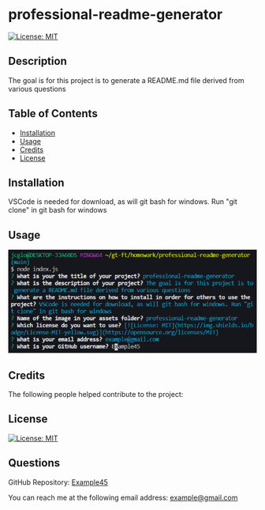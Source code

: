 
# professional-readme-generator
[![License: MIT](https://img.shields.io/badge/License-MIT-yellow.svg)](https://opensource.org/licenses/MIT)

## Description

The goal is for this project is to generate a README.md file derived from various questions

## Table of Contents

- [Installation](#installation) 
- [Usage](#usage) 
- [Credits](#credits) 
- [License](#license)

## Installation

VSCode is needed for download, as will git bash for windows. Run "git clone" in git bash for windows

## Usage

![professional-readme-generator](assets/images/professional-readme-generator.png) 

## Credits

The following people helped contribute to the project: 

## License
[![License: MIT](https://img.shields.io/badge/License-MIT-yellow.svg)](https://opensource.org/licenses/MIT)

## Questions
GitHub Repository: [Example45](https://github.com/Example45/)

You can reach me at the following email address: example@gmail.com

    